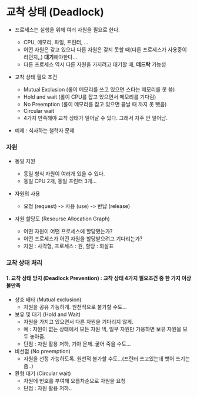 # 교착 상태 (Deadlock)

- 프로세스는 실행을 위해 여러 자원을 필요로 한다.
  - CPU, 메모리, 파일, 프린터, ...
  - 어떤 자원은 갖고 있으나 다른 자원은 갖지 못할 때(다른 프로세스가 사용중이 라던지,,) **대기**해야한다...
  - 다른 프로세스 역시 다른 자원을 가지려고 대기할 때, **데드락** 가능성
  
- 교착 상태 필요 조건
  - Mutual Exclusion (롤이 메모리를 쓰고 있으면 스타는 메모리를 못 씀)
  - Hold and wait (롤이 CPU를 잡고 있으면서 메모리를 기다림)
  - No Preemption (롤이 메모리를 잡고 있으면 끝날 때 까지 못 뺏음)
  - Circular wait
  - 4가지 만족해야 교착 상태가 일어날 수 있다. 그래서 자주 안 일어남.

- 예제 : 식사하는 철학자 문제
  
### 자원
- 동일 자원
  - 동일 형식 자원이 여러개 있을 수 있다.
  - 동일 CPU 2개, 동일 프린터 3개...

- 자원의 사용
  - 요청 (request) -> 사용 (use) -> 반납 (release)

- 자원 할당도 (Resourse Allocation Graph)
  - 어떤 자원이 어떤 프로세스에 할당됐는가?
  - 어떤 프로세스가 어떤 자원을 할당받으려고 기다리는가?
  - 자원 : 사각형, 프로세스 : 원, 할당 : 화살표
 
 
### 교착 상태 처리
#### 1. 교착 상태 방지 (Deadlock Prevention) : 교착 상태 4가지 필요조건 중 한 가지 이상 불만족
  - 상호 배타 (Mutual exclusion)
    - 자원을 공유 가능하게. 원천적으로 불가할 수도...
  - 보유 및 대기 (Hold and Wait)
    - 자원을 가지고 있으면서 다른 자원을 기다리지 않게.
    - 예 : 자원이 없는 상태에서 모든 자원 댁, 일부 자원만 가용하면 보유 자원을 모두 놓아줌.
    - 단점 : 자원 활용 저하, 기아 문제. 굶어 죽을 수도...
  - 비선점 (No preemption)
    -  자원을 선정 가능하도록. 원천적 불가할 수도...(프린터 쓰고있는데 뺏어 쓰기는 좀..)
  - 환형 대기 (Circular wait)
    - 자원에 번호를 부여해 오름차순으로 자원을 요청
    - 단점 : 자원 활용 저하..
    
